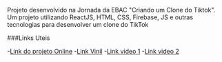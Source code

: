 Projeto desenvolvido na Jornada da EBAC "Criando um Clone do Tiktok". Um projeto utilizando ReactJS, HTML, CSS, Firebase, JS e outras tecnologias para desenvolver um clone do TikTok


###Links Uteis 

-[Link do projeto Online](https://tiktok-jornada-d6c57.web.app)
-[Link Vinil](https://poqlymuephttfsljdabn.supabase.co/storage/v1/object/public/jornadadev/vinil.png?t=2023-05-22T19%3A39%3A28.772Z)
-[Link video 1](https://poqlymuephttfsljdabn.supabase.co/storage/v1/object/public/jornadadev/brecker2.mp4?t=2023-05-22T19%3A37%3A45.885Z)
-[Link video 2](https://poqlymuephttfsljdabn.supabase.co/storage/v1/object/public/jornadadev/brecker2.mp4?t=2023-05-22T19%3A37%3A45.885Z)
